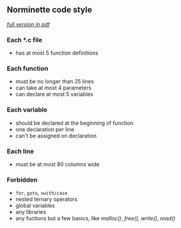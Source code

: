 ## Norminette code style
_[full version in pdf](https://github.com/gerus66/norme/blob/master/norme.en.pdf)_
### Each *.c file
* has at most 5 function definitions

### Each function
* must be no longer than 25 lines
* can take at most 4 parameters
* can declare at most 5 variables

### Each variable
* should be declared at the beginning of function
* one declaration per line
* can't be assigned on declaration 

### Each line
* must be at most 80 columns wide

### Forbidden
* `for`, `goto`, `swith/case`
* nested ternary operators
* global variables
* any libraries
* any fuctions but a few basics, like _malloc()_, _free()_, _write()_, _read()_
